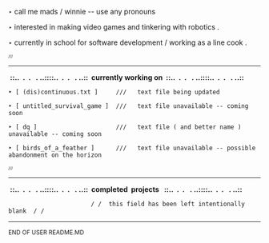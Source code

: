 ‣ call me mads / winnie -- use any pronouns 



‣ interested in making video games and tinkering with robotics .


	
‣ currently in school for software development / working as a line cook .




<sub><sub><sub>///</sub></sub></sub>
********************************************************************************
	


 <b>&nbsp;::..&nbsp;&nbsp;.&nbsp;&nbsp;.&nbsp;&nbsp;&nbsp;.&nbsp;..::::..&nbsp;&nbsp;.&nbsp;&nbsp;.&nbsp;&nbsp;&nbsp;.&nbsp;..::&nbsp;&nbsp;currently working on&nbsp;&nbsp;::..&nbsp;&nbsp;.&nbsp;&nbsp;.&nbsp;&nbsp;&nbsp;.&nbsp;..::::..&nbsp;&nbsp;.&nbsp;&nbsp;.&nbsp;&nbsp;&nbsp;.&nbsp;..::&nbsp;</b>

    ‣ [ (dis)continuous.txt ]     ///	text file being updated
    
    ‣ [ untitled_survival_game ]  ///   text file unavailable -- coming soon
    
    ‣ [ dq ]                      ///   text file ( and better name ) unavailable -- coming soon
    
	‣ [ birds_of_a_feather ]      ///   text file unavailable -- possible abandonment on the horizon
    
    
    
<sub><sub><sub> /// </sub></sub></sub>
********************************************************************************
    
    
  <b>&nbsp;::..&nbsp;&nbsp;.&nbsp;&nbsp;.&nbsp;&nbsp;&nbsp;.&nbsp;..::::..&nbsp;&nbsp;.&nbsp;&nbsp;.&nbsp;&nbsp;&nbsp;.&nbsp;..::&nbsp;&nbsp;completed&nbsp;&nbsp;projects &nbsp;&nbsp;::..&nbsp;&nbsp;.&nbsp;&nbsp;.&nbsp;&nbsp;&nbsp;.&nbsp;..::::..&nbsp;&nbsp;.&nbsp;&nbsp;.&nbsp;&nbsp;&nbsp;.&nbsp;..::&nbsp;</b>

                           / /  this field has been left intentionally blank  / /
                          
                          
********************************************************************************
<sub>END OF USER README.MD             
                                   
